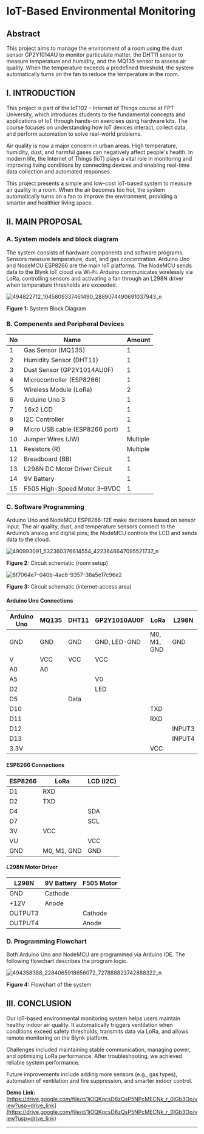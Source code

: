 
# IoT-Based Environmental Monitoring


## **Abstract**

This project aims to manage the environment of a room using the dust sensor GP2Y1014AU to monitor particulate matter, the DHT11 sensor to measure temperature and humidity, and the MQ135 sensor to assess air quality. When the temperature exceeds a predefined threshold, the system automatically turns on the fan to reduce the temperature in the room.



## **I. INTRODUCTION**

This project is part of the IoT102 – Internet of Things course at FPT University, which introduces students to the fundamental concepts and applications of IoT through hands-on exercises using hardware kits. The course focuses on understanding how IoT devices interact, collect data, and perform automation to solve real-world problems.

Air quality is now a major concern in urban areas. High temperature, humidity, dust, and harmful gases can negatively affect people's health. In modern life, the Internet of Things (IoT) plays a vital role in monitoring and improving living conditions by connecting devices and enabling real-time data collection and automated responses.

This project presents a simple and low-cost IoT-based system to measure air quality in a room. When the air becomes too hot, the system automatically turns on a fan to improve the environment, providing a smarter and healthier living space.



## **II. MAIN PROPOSAL**

### **A. System models and block diagram**

The system consists of hardware components and software programs. Sensors measure temperature, dust, and gas concentration. Arduino Uno and NodeMCU ESP8266 are the main IoT platforms. The NodeMCU sends data to the Blynk IoT cloud via Wi-Fi. Arduino communicates wirelessly via LoRa, controlling sensors and activating a fan through an L298N driver when temperature thresholds are exceeded.


![494822712_1045809337461490_2889074490691037943_n](https://hackmd.io/_uploads/HytFy91Axl.png)


**Figure 1:** System Block Diagram



### **B. Components and Peripheral Devices**

| No | Name | Amount |
|----|------|---------|
| 1 | Gas Sensor (MQ135) | 1 |
| 2 | Humidity Sensor (DHT11) | 1 |
| 3 | Dust Sensor (GP2Y1014AU0F) | 1 |
| 4 | Microcontroller (ESP8266) | 1 |
| 5 | Wireless Module (LoRa) | 2 |
| 6 | Arduino Uno 3 | 1 |
| 7 | 16x2 LCD | 1 |
| 8 | I2C Controller | 1 |
| 9 | Micro USB cable (ESP8266 port) | 1 |
| 10 | Jumper Wires (JW) | Multiple |
| 11 | Resistors (R) | Multiple |
| 12 | Breadboard (BB) | 1 |
| 13 | L298N DC Motor Driver Circuit | 1 |
| 14 | 9V Battery | 1 |
| 15 | F505 High-Speed Motor 3–9VDC | 1 |



### **C. Software Programming**

Arduino Uno and NodeMCU ESP8266-12E make decisions based on sensor input. The air quality, dust, and temperature sensors connect to the Arduino’s analog and digital pins; the NodeMCU controls the LCD and sends data to the cloud.


![490993091_532360376614554_4223646647095521737_n](https://hackmd.io/_uploads/BJjT1qkRll.png)

**Figure 2:** Circuit schematic (room setup)

![8f7064e7-040b-4ac8-9357-38a5e17c96e2](https://hackmd.io/_uploads/rJmglcJ0le.jpg)

**Figure 3:** Circuit schematic (internet-access area)

#### **Arduino Uno Connections**

| Arduino Uno | MQ135 | DHT11 | GP2Y1010AU0F | LoRa | L298N |
|--------------|--------|-------|---------------|-------|--------|
| GND | GND | GND | GND, LED-GND | M0, M1, GND | GND |
| V | VCC | VCC | VCC | | |
| A0 | A0 | | | | |
| A5 | | | V0 | | |
| D2 | | | LED | | |
| D5 | | Data | | | |
| D10 | | | | TXD | |
| D11 | | | | RXD | |
| D12 | | | | | INPUT3 |
| D13 | | | | | INPUT4 |
| 3.3V | | | | VCC | |

#### **ESP8266 Connections**

| ESP8266 | LoRa | LCD (I2C) |
|----------|------|------------|
| D1 | RXD | |
| D2 | TXD | |
| D4 | | SDA |
| D7 | | SCL |
| 3V | VCC | |
| VU | | VCC |
| GND | M0, M1, GND | GND |

#### **L298N Motor Driver**

| L298N | 9V Battery | F505 Motor |
|--------|-------------|-------------|
| GND | Cathode | |
| +12V | Anode | |
| OUTPUT3 | | Cathode |
| OUTPUT4 | | Anode |



### **D. Programming Flowchart**

Both Arduino Uno and NodeMCU are programmed via Arduino IDE. The following flowchart describes the program logic.

![494358388_2284065918656072_727888823742888322_n](https://hackmd.io/_uploads/r1t7g5JCxx.png)

**Figure 4:** Flowchart of the system







## **III. CONCLUSION**

Our IoT-based environmental monitoring system helps users maintain healthy indoor air quality. It automatically triggers ventilation when conditions exceed safety thresholds, transmits data via LoRa, and allows remote monitoring on the Blynk platform.

Challenges included maintaining stable communication, managing power, and optimizing LoRa performance. After troubleshooting, we achieved reliable system performance.

Future improvements include adding more sensors (e.g., gas types), automation of ventilation and fire suppression, and smarter indoor control.

**Demo Link:** [https://drive.google.com/file/d/1jOQKqcsD8zQsP5NPcMECNk_r_0lGb3Oo/view?usp=drive_link](https://drive.google.com/file/d/1jOQKqcsD8zQsP5NPcMECNk_r_0lGb3Oo/view?usp=drive_link)

---




